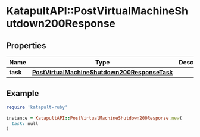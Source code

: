 # KatapultAPI::PostVirtualMachineShutdown200Response

## Properties

| Name | Type | Description | Notes |
| ---- | ---- | ----------- | ----- |
| **task** | [**PostVirtualMachineShutdown200ResponseTask**](PostVirtualMachineShutdown200ResponseTask.md) |  |  |

## Example

```ruby
require 'katapult-ruby'

instance = KatapultAPI::PostVirtualMachineShutdown200Response.new(
  task: null
)
```

